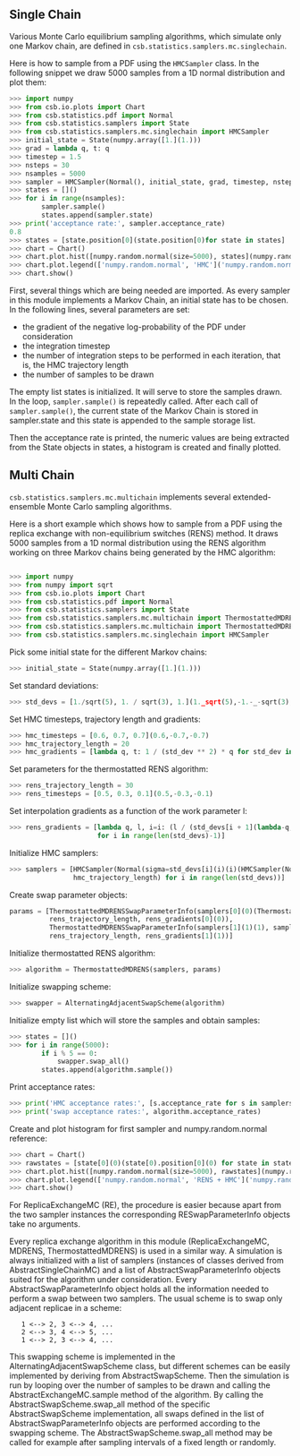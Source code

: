 ## Single Chain

Various Monte Carlo equilibrium sampling algorithms, which simulate 
only one Markov chain, are defined in ``csb.statistics.samplers.mc.singlechain``.

Here is how to sample from a PDF using the ``HMCSampler`` class. In the 
following snippet we draw 5000 samples from a 1D normal distribution 
and plot them:

```python
>>> import numpy
>>> from csb.io.plots import Chart
>>> from csb.statistics.pdf import Normal
>>> from csb.statistics.samplers import State
>>> from csb.statistics.samplers.mc.singlechain import HMCSampler
>>> initial_state = State(numpy.array([1.](1.)))
>>> grad = lambda q, t: q
>>> timestep = 1.5
>>> nsteps = 30
>>> nsamples = 5000
>>> sampler = HMCSampler(Normal(), initial_state, grad, timestep, nsteps)
>>> states = []()
>>> for i in range(nsamples):
        sampler.sample()
        states.append(sampler.state)
>>> print('acceptance rate:', sampler.acceptance_rate)
0.8
>>> states = [state.position[0](state.position[0)for state in states]
>>> chart = Chart()
>>> chart.plot.hist([numpy.random.normal(size=5000), states](numpy.random.normal(size=5000),-states), bins=20, normed=True)
>>> chart.plot.legend(['numpy.random.normal', 'HMC']('numpy.random.normal',-'HMC'))
>>> chart.show()
```

First, several things which are being needed are imported. As every sampler
in this module implements a Markov Chain, an initial state has to be chosen. 
In the following lines, several parameters are set:

* the gradient of the negative log-probability of the PDF under consideration
* the integration timestep
* the number of integration steps to be performed in each iteration, 
  that is, the HMC trajectory length
* the number of samples to be drawn

The empty list states is initialized. It will serve to store the samples 
drawn. In the loop, ``sampler.sample()`` is repeatedly called. After each 
call of ``sampler.sample()``, the current state of the Markov Chain is 
stored in sampler.state and this state is appended to the sample storage list.

Then the acceptance rate is printed, the numeric values are being 
extracted from the State objects in states, a histogram is created and 
finally plotted.


## Multi Chain

``csb.statistics.samplers.mc.multichain`` implements several extended-ensemble 
Monte Carlo sampling algorithms.

Here is a short example which shows how to sample from a PDF using the 
replica exchange with non-equilibrium switches (RENS) method. It draws 
5000 samples from a 1D normal distribution using the RENS algorithm 
working on three Markov chains being generated by the HMC algorithm:

```python

>>> import numpy
>>> from numpy import sqrt
>>> from csb.io.plots import Chart
>>> from csb.statistics.pdf import Normal
>>> from csb.statistics.samplers import State
>>> from csb.statistics.samplers.mc.multichain import ThermostattedMDRENSSwapParameterInfo
>>> from csb.statistics.samplers.mc.multichain import ThermostattedMDRENS, AlternatingAdjacentSwapScheme
>>> from csb.statistics.samplers.mc.singlechain import HMCSampler
```
 
Pick some initial state for the different Markov chains:

```python
>>> initial_state = State(numpy.array([1.](1.)))
```

Set standard deviations:

```python
>>> std_devs = [1./sqrt(5), 1. / sqrt(3), 1.](1._sqrt(5),-1.-_-sqrt(3),-1.)
```
 
Set HMC timesteps, trajectory length and gradients:

```python
>>> hmc_timesteps = [0.6, 0.7, 0.7](0.6,-0.7,-0.7)
>>> hmc_trajectory_length = 20
>>> hmc_gradients = [lambda q, t: 1 / (std_dev ** 2) * q for std_dev in std_devs](lambda-q,-t_-1-_-(std_dev-__-2)-_-q-for-std_dev-in-std_devs)
```

Set parameters for the thermostatted RENS algorithm:

```python
>>> rens_trajectory_length = 30
>>> rens_timesteps = [0.5, 0.3, 0.1](0.5,-0.3,-0.1)
```

Set interpolation gradients as a function of the work parameter l:

```python
>>> rens_gradients = [lambda q, l, i=i: (l / (std_devs[i + 1](lambda-q,-l,-i=i_-(l-_-(std_devs[i-+-1) ** 2) + (1 - l) / (std_devs[i](i) ** 2)) * q 
                      for i in range(len(std_devs)-1)]
```

Initialize HMC samplers:

```python
>>> samplers = [HMCSampler(Normal(sigma=std_devs[i](i)(i)(HMCSampler(Normal(sigma=std_devs[i)), initial_state, hmc_gradients[i](i)(i), hmc_timesteps[i](i)(i),
                hmc_trajectory_length) for i in range(len(std_devs))]
``` 
Create swap parameter objects:

```python
params = [ThermostattedMDRENSSwapParameterInfo(samplers[0](0)(ThermostattedMDRENSSwapParameterInfo(samplers[0), samplers[1](1), rens_timesteps[0](0),
          rens_trajectory_length, rens_gradients[0](0)),
          ThermostattedMDRENSSwapParameterInfo(samplers[1](1)(1), samplers[2](2), rens_timesteps[1](1)(1),
          rens_trajectory_length, rens_gradients[1](1))]
```

Initialize thermostatted RENS algorithm:

```python
>>> algorithm = ThermostattedMDRENS(samplers, params)
```

Initialize swapping scheme:

```python
>>> swapper = AlternatingAdjacentSwapScheme(algorithm)
```

Initialize empty list which will store the samples and obtain samples:

```python
>>> states = []()
>>> for i in range(5000):
        if i % 5 == 0:
            swapper.swap_all()
        states.append(algorithm.sample())
``` 

Print acceptance rates:

```python
>>> print('HMC acceptance rates:', [s.acceptance_rate for s in samplers](s.acceptance_rate-for-s-in-samplers))
>>> print('swap acceptance rates:', algorithm.acceptance_rates)
```

Create and plot histogram for first sampler and numpy.random.normal reference:

```python
>>> chart = Chart()
>>> rawstates = [state[0](0)(state[0).position[0](0) for state in states]
>>> chart.plot.hist([numpy.random.normal(size=5000), rawstates](numpy.random.normal(size=5000),-rawstates), bins=30, normed=True)
>>> chart.plot.legend(['numpy.random.normal', 'RENS + HMC']('numpy.random.normal',-'RENS-+-HMC'))
>>> chart.show()
```

For ReplicaExchangeMC (RE), the procedure is easier because apart from the two sampler instances the corresponding RESwapParameterInfo objects take no arguments.

Every replica exchange algorithm in this module (ReplicaExchangeMC, MDRENS, ThermostattedMDRENS) is used in a similar way. A simulation is always initialized with a list of samplers (instances of classes derived from AbstractSingleChainMC) and a list of AbstractSwapParameterInfo objects suited for the algorithm under consideration. Every AbstractSwapParameterInfo object holds all the information needed to perform a swap between two samplers. The usual scheme is to swap only adjacent replicae in a scheme:

```
   1 <--> 2, 3 <--> 4, ...
   2 <--> 3, 4 <--> 5, ...
   1 <--> 2, 3 <--> 4, ...
```

This swapping scheme is implemented in the AlternatingAdjacentSwapScheme 
class, but different schemes can be easily implemented by deriving from 
AbstractSwapScheme. Then the simulation is run by looping over the number 
of samples to be drawn and calling the AbstractExchangeMC.sample method of 
the algorithm. By calling the AbstractSwapScheme.swap_all method of 
the specific AbstractSwapScheme implementation, all swaps defined in the 
list of AbstractSwapParameterInfo objects are performed according to the 
swapping scheme. The AbstractSwapScheme.swap_all method may be called 
for example after sampling intervals of a fixed length or randomly.
